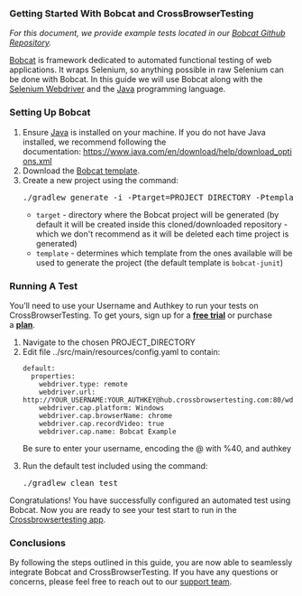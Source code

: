 <h3><strong>Getting Started With Bobcat and CrossBrowserTesting</strong></h3>
<p><em>For this document, we provide example tests located in our <a href="https://github.com/crossbrowsertesting/selenium-bobcat">Bobcat Github Repository</a>.</em></p>
<p><a href="https://cognifide.github.io/bobcat/">Bobcat</a> is framework dedicated to automated functional testing of web applications. It wraps Selenium, so anything possible in raw Selenium can be done with Bobcat. In this guide we will use Bobcat along with the <a href="https://www.seleniumhq.org/">Selenium Webdriver</a> and the <a href="https://www.java.com/en/">Java</a> programming language.</p>
<h3>Setting Up Bobcat</h3>
<ol>
<li>Ensure <a href="https://www.java.com/en/">Java</a> is installed on your machine. If you do not have Java installed, we recommend following the documentation: <a href="https://www.java.com/en/download/help/download_options.xml">https://www.java.com/en/download/help/download_options.xml</a></li>
<li>Download the <a href="https://github.com/Cognifide/bobcat-gradle-template">Bobcat template</a>.</li>
<li>Create a new project using the command:
<pre>./gradlew generate -i -Ptarget=PROJECT_DIRECTORY -Ptemplate=TEMPLATE_TO_USE</pre>
<ul>
<li><code>target</code> - directory where the Bobcat project will be generated (by default it will be created inside this cloned/downloaded repository - which we don't recommend as it will be deleted each time project is generated)</li>
<li><code>template</code> - determines which template from the ones available will be used to generate the project (the default template is <code>bobcat-junit</code>)</li>
</ul>
</li>
</ol>
<h3>Running A Test</h3>
<div class="blue-alert">You’ll need to use your Username and Authkey to run your tests on CrossBrowserTesting. To get yours, sign up for a <a href="https://crossbrowsertesting.com/freetrial"><b>free trial</b></a> or purchase a <a href="https://crossbrowsertesting.com/pricing"><b>plan</b></a>.</div>
<ol>
<li>Navigate to the chosen PROJECT_DIRECTORY</li>
<li>Edit file ../src/main/resources/config.yaml to contain:
<pre><code>default:
  properties:
    webdriver.type: remote
    webdriver.url: http://YOUR_USERNAME:YOUR_AUTHKEY@hub.crossbrowsertesting.com:80/wd/hub
    webdriver.cap.platform: Windows
    webdriver.cap.browserName: chrome
    webdriver.cap.recordVideo: true
    webdriver.cap.name: Bobcat Example </code></pre>
<p>Be sure to enter your username, encoding the @ with %40, and authkey</p>
</li>
<li>Run the default test included using the command:
<pre>./gradlew clean test </pre>
</li>
</ol>
<p>Congratulations! You have successfully configured an automated test using Bobcat. Now you are ready to see your test start to run in the <a href="https://app.crossbrowsertesting.com/selenium/results">Crossbrowsertesting app</a>.</p>
<h3>Conclusions</h3>
<p>By following the steps outlined in this guide, you are now able to seamlessly integrate Bobcat and CrossBrowserTesting. If you have any questions or concerns, please feel free to reach out to our <a href="mailto:support@crossbrowsertesting.com">support team</a>.</p>
